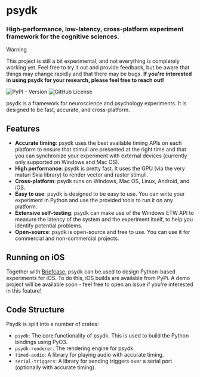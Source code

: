 # psydk

### High-performance, low-latency, cross-platform experiment framework for the cognitive sciences.

> [!WARNING]
> This project is still a bit experimental, and not everything is completely working yet. Feel free to try it out and provide feedback, but be aware that things may change rapidly and that there may be bugs. **If you're interested in using psydk for your research, please feel free to reach out!**

![PyPI - Version](https://img.shields.io/pypi/v/psydk?style=flat-square&logo=python&logoColor=%23FFFFFF&label=PyPi&labelColor=%23292929&color=%23016DAD)  ![GitHub License](https://img.shields.io/github/license/marcpabst/psydk?style=flat-square&label=License%20&labelColor=%23292929&color=brightgreen)

psydk is a framework for neuroscience and psychology experiments. It is designed to be fast, accurate, and cross-platform.

## Features

- **Accurate timing**: psydk uses the best available timing APIs on each platform to ensure that stimuli are presented at the right time and that you can synchronize your experiment with external devices (currently only supported on Windows and Mac OS).
- **High performance**: psydk is pretty fast. It uses the GPU (via the very maturi Skia library) to render vector and raster stimuli.
- **Cross-platform**: psydk runs on Windows, Mac OS, Linux, Android, and iOS.
- **Easy to use**: psydk is designed to be easy to use. You can write your experiment in Python and use the provided tools to run it on any platform.
- **Extensive self-testing**: psydk can make use of the Windows ETW API to measure the latency of the system and the experiment itself, to help you identify potential problems.
- **Open-source**: psydk is open-source and free to use. You can use it for commercial and non-commercial projects.

## Running on iOS
Together with [Briefcase](https://docs.beeware.org/en/latest/tutorial/tutorial-5/iOS.html), psydk can be used to design Python-based experiments for iOS. To do this, iOS builds are available from PyPi. A demo project will be available soon - feel free to open an issue if you're interested in this feature!

## Code Structure

Psydk is split into a number of crates:

- `psydk`: The core functionality of psydk. This is used to build the Python bindings using PyO3.
- `psydk-renderer`: The rendering engine for psydk.
- `timed-audio`: A library for playing audio with accurate timing.
- `serial-triggers`: A library for sending triggers over a serial port (optionally with accurate timing).
